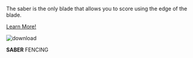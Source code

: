 The saber is the only blade that allows you to score using the edge of the blade.

[Learn More!](https://en.wikipedia.org/wiki/Sabre_(fencing))

![download](https://user-images.githubusercontent.com/18126728/41638442-f23462cc-741e-11e8-9c86-4d1bbd1436c7.jpg)

**SABER** FENCING

